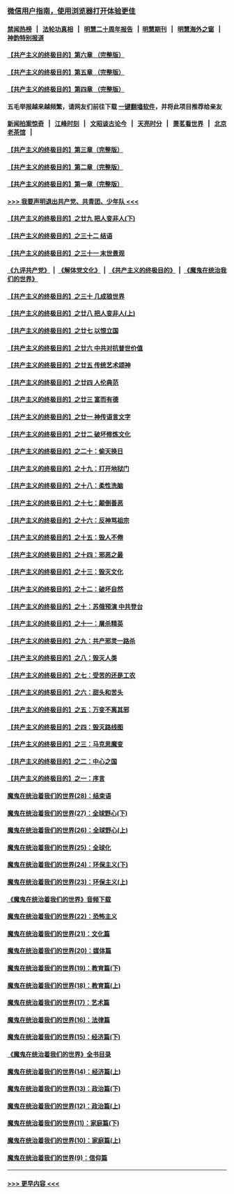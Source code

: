 ### [微信用户指南，使用浏览器打开体验更佳](https://github.com/gfw-breaker/banned-news1/blob/master/indexes/wechat-guide.md?t=0)
#### [禁闻热榜](热点新闻.md?t=0)  &nbsp;&nbsp;|&nbsp;&nbsp; [法轮功真相](https://github.com/gfw-breaker/truth/blob/master/README.md?t=0) &nbsp;&nbsp;|&nbsp;&nbsp; [明慧二十周年报告](https://github.com/gfw-breaker/mh-reports/blob/master/README.md?t=0) &nbsp;&nbsp;|&nbsp;&nbsp;[明慧期刊](https://github.com/gfw-breaker/mh-qikan) &nbsp;&nbsp;|&nbsp;&nbsp; [明慧海外之窗](https://github.com/gfw-breaker/mh-news/blob/master/README.md?t=0) &nbsp;&nbsp;|&nbsp;&nbsp; [神韵特别报道](https://github.com/gfw-breaker/mh-news/blob/master/shenyun.md?t=0)
#### [【共产主义的终极目的】第六章 （完整版）](../pages/nsc422/n11428913.md?t=02121011) 
#### [【共产主义的终极目的】第五章 （完整版）](../pages/nsc422/n11428912.md?t=02121011) 
#### [【共产主义的终极目的】第四章 （完整版）](../pages/nsc422/n11428907.md?t=02121011) 
#### 五毛举报越来越频繁，请网友们前往下载 [一键翻墙软件](https://github.com/gfw-breaker/ssr-accounts)，并将此项目推荐给亲友
#### [新闻拍案惊奇](https://github.com/gfw-breaker/banned-news1/blob/master/pages/link4.md) &nbsp;&nbsp;|&nbsp;&nbsp; [江峰时刻](https://github.com/gfw-breaker/banned-news1/blob/master/pages/link4.md) &nbsp;&nbsp;|&nbsp;&nbsp; [文昭谈古论今](https://github.com/gfw-breaker/banned-news1/blob/master/pages/link4.md) &nbsp;&nbsp;|&nbsp;&nbsp; [天亮时分](https://github.com/gfw-breaker/banned-news1/blob/master/pages/link4.md) &nbsp;&nbsp;|&nbsp;&nbsp; [萧茗看世界](https://github.com/gfw-breaker/banned-news1/blob/master/pages/link4.md) &nbsp;&nbsp;|&nbsp;&nbsp; [北京老茶馆](https://github.com/gfw-breaker/banned-news1/blob/master/pages/link4.md) &nbsp;&nbsp;|&nbsp;&nbsp; 
#### [【共产主义的终极目的】第三章（完整版）](../pages/nsc422/n11428848.md?t=02121011) 
#### [【共产主义的终极目的】第二章（完整版）](../pages/nsc422/n11428831.md?t=02121011) 
#### [【共产主义的终极目的】第一章（完整版）](../pages/nsc422/n11417651.md?t=02121011) 
#### [>>> 我要声明退出共产党、共青团、少年队 <<<](https://github.com/begood0513/goodnews/blob/master/quit/letter.md) 
#### [【共产主义的终极目的】之廿九 把人变非人(下)](../pages/nsc422/n11344140.md?t=02121011) 
#### [【共产主义的终极目的】之三十二 结语](../pages/nsc422/n11360535.md?t=02121011) 
#### [【共产主义的终极目的】之三十一 末世景观](../pages/nsc422/n11351129.md?t=02121011) 
#### [《九评共产党》](https://github.com/begood0513/9ping.md/blob/master/README.md) &nbsp;|&nbsp; [《解体党文化》](../../../../jtdwh.md/blob/master/README.md)  &nbsp;|&nbsp; [《共产主义的终极目的》](../../../../gczydzjmd.md/blob/master/README.md) &nbsp;|&nbsp; [《魔鬼在统治我们的世界》](../../../../mgztzwmdsj.md/blob/master/README.md) 
#### [【共产主义的终极目的】之三十 几成狼世界](../pages/nsc422/n11348280.md?t=02121011) 
#### [【共产主义的终极目的】之廿八 把人变非人(上)](../pages/nsc422/n11340492.md?t=02121011) 
#### [【共产主义的终极目的】之廿七 以恨立国](../pages/nsc422/n11336944.md?t=02121011) 
#### [【共产主义的终极目的】之廿六 中共对抗普世价值](../pages/nsc422/n11324785.md?t=02121011) 
#### [【共产主义的终极目的】之廿五 传统艺术颂神](../pages/nsc422/n11296396.md?t=02121011) 
#### [【共产主义的终极目的】之廿四 人伦典范](../pages/nsc422/n11296397.md?t=02121011) 
#### [【共产主义的终极目的】之廿三 富而有德](../pages/nsc422/n11283598.md?t=02121011) 
#### [【共产主义的终极目的】之廿一 神传语言文字](../pages/nsc422/n11263265.md?t=02121011) 
#### [【共产主义的终极目的】之廿二 破坏修炼文化](../pages/nsc422/n11245728.md?t=02121011) 
#### [【共产主义的终极目的】之二十：偷天换日](../pages/nsc422/n11238846.md?t=02121011) 
#### [【共产主义的终极目的】之十九：打开地狱门](../pages/nsc422/n11206376.md?t=02121011) 
#### [【共产主义的终极目的】之十八：柔性洗脑](../pages/nsc422/n11199994.md?t=02121011) 
#### [【共产主义的终极目的】之十七：颠倒善恶](../pages/nsc422/n11179782.md?t=02121011) 
#### [【共产主义的终极目的】之十六：反神骂祖宗](../pages/nsc422/n11166798.md?t=02121011) 
#### [【共产主义的终极目的】之十五：毁人不倦](../pages/nsc422/n11166792.md?t=02121011) 
#### [【共产主义的终极目的】之十四：邪恶之最](../pages/nsc422/n11150249.md?t=02121011) 
#### [【共产主义的终极目的】之十三：毁灭文化](../pages/nsc422/n11135227.md?t=02121011) 
#### [【共产主义的终极目的】之十二：破坏自然](../pages/nsc422/n11135214.md?t=02121011) 
#### [【共产主义的终极目的】之十：苏俄预演 中共登台](../pages/nsc422/n11118424.md?t=02121011) 
#### [【共产主义的终极目的】之十一：屠杀精英](../pages/nsc422/n11118442.md?t=02121011) 
#### [【共产主义的终极目的】之九：共产邪灵一路杀](../pages/nsc422/n11114139.md?t=02121011) 
#### [【共产主义的终极目的】之八：毁灭人类](../pages/nsc422/n11108503.md?t=02121011) 
#### [【共产主义的终极目的】之七：受苦的还是工农](../pages/nsc422/n11101809.md?t=02121011) 
#### [【共产主义的终极目的】之六：甜头和苦头](../pages/nsc422/n11096971.md?t=02121011) 
#### [【共产主义的终极目的】之五：万变不离其邪](../pages/nsc422/n11091285.md?t=02121011) 
#### [【共产主义的终极目的】之四：毁灭路线图](../pages/nsc422/n11086284.md?t=02121011) 
#### [【共产主义的终极目的】之三：马克思魔变](../pages/nsc422/n11061941.md?t=02121011) 
#### [【共产主义的终极目的】之二：中心之国](../pages/nsc422/n11047728.md?t=02121011) 
#### [【共产主义的终极目的】之一：序言](../pages/nsc422/n11086077.md?t=02121011) 
#### [魔鬼在统治着我们的世界(28)：结束语](../pages/nsc422/n10936246.md?t=02121011) 
#### [魔鬼在统治着我们的世界(27)：全球野心(下)](../pages/nsc422/n10928319.md?t=02121011) 
#### [魔鬼在统治着我们的世界(26)：全球野心(上)](../pages/nsc422/n10900318.md?t=02121011) 
#### [魔鬼在统治着我们的世界(25)：全球化](../pages/nsc422/n10788205.md?t=02121011) 
#### [魔鬼在统治着我们的世界(24)：环保主义(下)](../pages/nsc422/n10695307.md?t=02121011) 
#### [魔鬼在统治着我们的世界(23)：环保主义(上)](../pages/nsc422/n10688613.md?t=02121011) 
#### [《魔鬼在统治着我们的世界》音频下载](../pages/nsc422/n10635553.md?t=02121011) 
#### [魔鬼在统治着我们的世界(22)：恐怖主义](../pages/nsc422/n10614727.md?t=02121011) 
#### [魔鬼在统治着我们的世界(21)：文化篇](../pages/nsc422/n10597706.md?t=02121011) 
#### [魔鬼在统治着我们的世界(20)：媒体篇](../pages/nsc422/n10586579.md?t=02121011) 
#### [魔鬼在统治着我们的世界(19)：教育篇(下)](../pages/nsc422/n10564808.md?t=02121011) 
#### [魔鬼在统治着我们的世界(18)：教育篇(上)](../pages/nsc422/n10526970.md?t=02121011) 
#### [魔鬼在统治着我们的世界(17)：艺术篇](../pages/nsc422/n10499093.md?t=02121011) 
#### [魔鬼在统治着我们的世界(16)：法律篇](../pages/nsc422/n10485969.md?t=02121011) 
#### [魔鬼在统治着我们的世界(15)：经济篇(下)](../pages/nsc422/n10469975.md?t=02121011) 
#### [《魔鬼在统治着我们的世界》全书目录](../pages/nsc422/n10464261.md?t=02121011) 
#### [魔鬼在统治着我们的世界(14)：经济篇(上)](../pages/nsc422/n10457370.md?t=02121011) 
#### [魔鬼在统治着我们的世界(13)：政治篇(下)](../pages/nsc422/n10448270.md?t=02121011) 
#### [魔鬼在统治着我们的世界(12)：政治篇(上)](../pages/nsc422/n10444576.md?t=02121011) 
#### [魔鬼在统治着我们的世界(11)：家庭篇(下)](../pages/nsc422/n10440961.md?t=02121011) 
#### [魔鬼在统治着我们的世界(10)：家庭篇(上)](../pages/nsc422/n10435448.md?t=02121011) 
#### [魔鬼在统治着我们的世界(9)：信仰篇](../pages/nsc422/n10432159.md?t=02121011) 

----
#### [ >>> 更早内容 <<< ](../indexes/nsc422-earlier.md)
